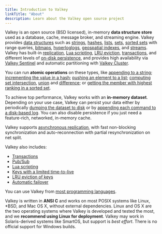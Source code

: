 ```yaml
---
title: Introduction to Valkey
linkTitle: "About"
description: Learn about the Valkey open source project
---
```


Valkey is an open source (BSD licensed), in-memory __data structure store__ used as a database, cache, message broker, and streaming engine. Valkey provides [data structures](data-types.md) such as
[strings](strings.md), [hashes](hashes.md), [lists](lists.md), [sets](sets.md), [sorted sets](sorted-sets.md) with range queries, [bitmaps](bitmaps.md), [hyperloglogs](hyperloglogs.md), [geospatial indexes](geospatial.md), and [streams](streams-intro.md). Valkey has built-in [replication](replication.md), [Lua scripting](eval-intro.md), [LRU eviction](lru-cache.md), [transactions](transactions.md), and different levels of [on-disk persistence](persistence.md), and provides high availability via [Valkey Sentinel](sentinel.md) and automatic partitioning with [Valkey Cluster](cluster-tutorial.md).

You can run __atomic operations__
on these types, like [appending to a string](../commands/append.md);
[incrementing the value in a hash](../commands/hincrby.md); [pushing an element to a
list](../commands/lpush.md); [computing set intersection](../commands/sinter.md),
[union](../commands/sunion.md) and [difference](../commands/sdiff.md);
or [getting the member with highest ranking in a sorted set](../commands/zrange.md).

To achieve top performance, Valkey works with an
**in-memory dataset**. Depending on your use case, Valkey can persist your data either
by periodically [dumping the dataset to disk](persistence.md#snapshotting)
or by [appending each command to a disk-based log](persistence.md#append-only-file). You can also disable persistence if you just need a feature-rich, networked, in-memory cache.

Valkey supports [asynchronous replication](replication.md), with fast non-blocking synchronization and auto-reconnection with partial resynchronization on net split.

Valkey also includes:

* [Transactions](transactions.md)
* [Pub/Sub](pubsub.md)
* [Lua scripting](../commands/eval.md)
* [Keys with a limited time-to-live](../commands/expire.md)
* [LRU eviction of keys](lru-cache.md)
* [Automatic failover](sentinel.md)

You can use Valkey from [most programming languages](../clients/).

Valkey is written in **ANSI C** and works on most POSIX systems like Linux,
\*BSD, and Mac OS X, without external dependencies. Linux and OS X are the two operating systems where Valkey is developed and tested the most, and we **recommend using Linux for deployment**. Valkey may work in Solaris-derived systems like SmartOS, but support is *best effort*.
There is no official support for Windows builds.

